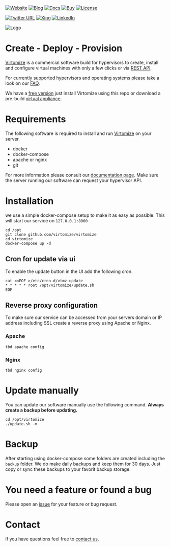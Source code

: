 [![Website](https://img.shields.io/badge/%40-Virtomize-%231e828c)](https://virtomize.com)
[![Blog](https://img.shields.io/badge/%40-Blog-%23379099)](https://blog.virtomize.com)
[![Docs](https://img.shields.io/badge/%40-Docs-%2369acb2)](https://docu.virtomize.com)
[![Buy](https://img.shields.io/badge/Buy-License-%2382babf)](https://virtomize.com/pricing)
[![License](https://img.shields.io/badge/License-EULA-%2382babf.svg)](https://github.com/virtomize/virtomize/blob/master/LICENSE)

[![Twitter URL](https://img.shields.io/twitter/url?style=social&url=https%3A%2F%2Ftwitter.com%2Fvirtomize)](https://twitter.com/virtomize)
[![Xing](https://img.shields.io/badge/xing-%20-blue.svg?style=social&logo=xing)](https://www.xing.com/companies/virtomizegmbh)
[![LinkedIn](https://img.shields.io/badge/linkedIn-%20-blue.svg?style=social&logo=linkedin)](https://www.linkedin.com/company/virtomize/)

![Logo](https://virtomize.com/logo-text.svg)

# Create - Deploy - Provision

[Virtomize](https://virtomize.com) is a commercial software build for hypervisors to create, install and configure virtual machines with only a few clicks or via [REST API](https://docu.virtomize.com).

For currently supported hypervisors and operating systems please take a look on our [FAQ](https://virtomize.com/faq/).

We have a [free version](https://virtomize.com/pricing) just install Virtomize using this repo or download a pre-build [virtual appliance](https://virtomize.com/downloads).


# Requirements

The following software is required to install and run [Virtomize](https://virtomize.com) on your server. 

- docker
- docker-compose
- apache or nginx
- git

For more information please consult our [documentation page](https://docu.virtomize.com).
Make sure the server running our software can request your hypervisor API.

# Installation

we use a simple docker-compose setup to make it as easy as possible.
This will start our service on `127.0.0.1:8000`

```
cd /opt
git clone github.com/virtomize/virtomize
cd virtomize
docker-compose up -d
```

## Cron for update via ui

To enable the update button in the UI add the following cron.

```
cat <<EOF >/etc/cron.d/vtmz-update
* * * * * root /opt/virtomize/update.sh
EOF
```

## Reverse proxy configuration

To make sure our service can be accessed from your servers domain or IP address including SSL create a reverse proxy using Apache or Nginx.

### Apache

```
tbd apache config
```

### Nginx

```
tbd nginx config
```

# Update manually

You can update our software manually use the following command.
**Always create a backup before updating.**

```
cd /opt/virtomize
./update.sh -m
```

# Backup

After starting using docker-compose some folders are created including the `backup` folder.
We do make daily backups and keep them for 30 days.
Just copy or sync these backups to your favorit backup storage.

# You need a feature or found a bug

Please open an [issue](https://github.com/Virtomize/Virtomize/issues/new/choose) for your feature or bug request.

# Contact 

If you have questions feel free to [contact us](https://virtomize.com/contact/).
